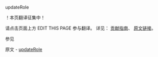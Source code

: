  updateRole

 ！本页翻译征集中！

请点击页面上方 EDIT THIS PAGE 参与翻译。
详见：
[贡献指南]( https://github.com/whaleal/MongoDB-Manual-zh/blob/master/CONTRIBUTING.md )、
[原文链接](  https://docs.mongodb.com/manual/reference/command/updateRole/  )。

 参见

原文 - [updateRole]( https://docs.mongodb.com/manual/reference/command/updateRole/ )

